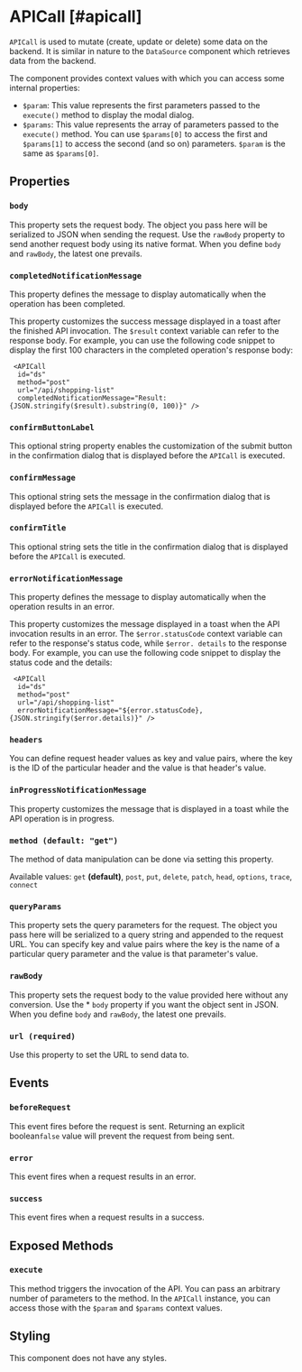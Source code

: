 # APICall [#apicall]

`APICall` is used to mutate (create, update or delete) some data on the backend. It is similar in nature to the `DataSource` component which retrieves data from the backend.

The component provides context values with which you can access some internal properties:

- `$param`: This value represents the first parameters passed to the `execute()` method to display the modal dialog.
- `$params`: This value represents the array of parameters passed to the `execute()` method. You can use `$params[0]` to access the first and `$params[1]` to access the second (and so on) parameters. `$param` is the same as `$params[0]`.

## Properties

### `body`

This property sets the request body. The object you pass here will be serialized to JSON when sending the request. Use the `rawBody` property to send another request body using its native format. When you define `body` and `rawBody`, the latest one prevails.

### `completedNotificationMessage`

This property defines the message to display automatically when the operation has been completed.

This property customizes the success message displayed in a toast after the finished API invocation. The `$result` context variable can refer to the response body. For example, you can use the following code snippet to display the first 100 characters in the completed operation's response body:

```xmlui copy
 <APICall
  id="ds"
  method="post"
  url="/api/shopping-list" 
  completedNotificationMessage="Result: {JSON.stringify($result).substring(0, 100)}" />
```

### `confirmButtonLabel`

This optional string property enables the customization of the submit button in the confirmation dialog that is displayed before the `APICall` is executed.

### `confirmMessage`

This optional string sets the message in the confirmation dialog that is displayed before the `APICall` is executed.

### `confirmTitle`

This optional string sets the title in the confirmation dialog that is displayed before the `APICall` is executed.

### `errorNotificationMessage`

This property defines the message to display automatically when the operation results in an error.

This property customizes the message displayed in a toast when the API invocation results in an error. The `$error.statusCode` context variable can refer to the response's status code, while `$error. details` to the response body. For example, you can use the following code snippet to display the status code and the details:

```xmlui copy
 <APICall
  id="ds"
  method="post"
  url="/api/shopping-list" 
  errorNotificationMessage="${error.statusCode}, {JSON.stringify($error.details)}" />
```

### `headers`

You can define request header values as key and value pairs, where the key is the ID of the particular header and the value is that header's value.

### `inProgressNotificationMessage`

This property customizes the message that is displayed in a toast while the API operation is in progress.

### `method (default: "get")`

The method of data manipulation can be done via setting this property.

Available values: `get` **(default)**, `post`, `put`, `delete`, `patch`, `head`, `options`, `trace`, `connect`

### `queryParams`

This property sets the query parameters for the request. The object you pass here will be serialized to a query string and appended to the request URL. You can specify key and value pairs where the key is the name of a particular query parameter and the value is that parameter's value.

### `rawBody`

This property sets the request body to the value provided here without any conversion. Use the * `body` property if you want the object sent in JSON. When you define `body` and `rawBody`, the latest one prevails.

### `url (required)`

Use this property to set the URL to send data to.

## Events

### `beforeRequest`

This event fires before the request is sent. Returning an explicit boolean`false` value will prevent the request from being sent.

### `error`

This event fires when a request results in an error.

### `success`

This event fires when a request results in a success.

## Exposed Methods

### `execute`

This method triggers the invocation of the API. You can pass an arbitrary number of parameters to the method. In the `APICall` instance, you can access those with the `$param` and `$params` context values.

## Styling

This component does not have any styles.
